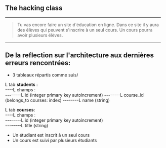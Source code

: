 ## The hacking class ##
<hr/>

> Tu vas encore faire un site d'éducation en ligne. Dans ce site il y aura des élèves qui peuvent s'inscrire à un seul cours. Un cours pourra avoir plusieurs élèves.   

<hr/>

## De la reflection sur l'architecture aux dernières erreurs rencontrées:  

* 3 tableaux répartis comme suis/  

L tab **students** :   
----L champs :  
--------L id (integer primary key autoincrement) 
--------L course_id (belongs_to courses: index) 
--------L name (string)   
  
L tab **courses**:  
----L champs :  
--------L id (integer primary key autoincrement)     
--------L title (string)   

  
* Un étudiant est inscrit à un seul cours 
* Un cours est suivi par plusieurs étudiants